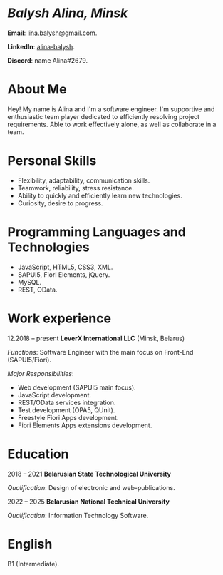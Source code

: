 # *Balysh Alina, Minsk*

**Email**: lina.balysh@gmail.com.

**LinkedIn**: [alina-balysh](https://www.linkedin.com/in/alina-balysh/).

**Discord**: name Alina#2679.

# About Me

Hey! My name is Alina and I'm a software engineer. I'm supportive and enthusiastic team player dedicated to efficiently resolving project requirements. Able to work effectively alone, as well as collaborate in a team.

# Personal Skills

- Flexibility, adaptability, communication skills.
- Teamwork, reliability, stress resistance.
- Ability to quickly and efficiently learn new technologies. 
- Curiosity, desire to progress. 

# Programming Languages and Technologies

- JavaScript, HTML5, CSS3, XML.
- SAPUI5, Fiori Elements, jQuery.
- MySQL.
- REST, OData.

# Work experience

12.2018 – present
**LeverX International LLC** (Minsk, Belarus) 

*Functions*: Software Engineer with the main focus on Front-End (SAPUI5/Fiori).

*Major Responsibilities*:

- Web development (SAPUI5 main focus).
- JavaScript development.
- REST/OData services integration.
- Test development (OPA5, QUnit).
- Freestyle Fiori Apps development.
- Fiori Elements Apps extensions development. 

# Education

2018 – 2021
**Belarusian State Technological University**

*Qualification*: Design of electronic and web-publications.

2022 – 2025
**Belarusian National Technical University**

*Qualification*: Information Technology Software.

# English

B1 (Intermediate).
